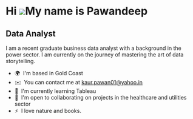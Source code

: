 Hi ![](https://user-images.githubusercontent.com/18350557/176309783-0785949b-9127-417c-8b55-ab5a4333674e.gif)My name is Pawandeep
======================================================================================================================================

Data Analyst
------------

I am a recent graduate business data analyst with a background in the power sector. I am currently on the journey of mastering the art of data storytelling.

* 🌍  I'm based in Gold Coast
* ✉️  You can contact me at [kaur.pawan01@yahoo.in](mailto:kaur.pawan01@yahoo.in)
* 🧠  I'm currently learning Tableau
* 🤝  I'm open to collaborating on projects in the healthcare and utilities sector
* ⚡  I love nature and books.
